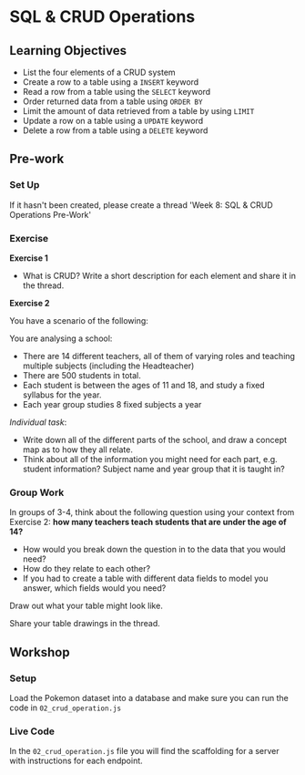 # SQL & CRUD Operations

## Learning Objectives

- List the four elements of a CRUD system
- Create a row to a table using a `INSERT` keyword
- Read a row from a table using the `SELECT` keyword
- Order returned data from a table using `ORDER BY`
- Limit the amount of data retrieved from a table by using `LIMIT`
- Update a row on a table using a `UPDATE` keyword
- Delete a row from a table using a `DELETE` keyword

## Pre-work

### Set Up

If it hasn't been created, please create a thread 'Week 8: SQL & CRUD Operations Pre-Work'

### Exercise

**Exercise 1**

- What is CRUD? Write a short description for each element and share it in the thread.

**Exercise 2**

You have a scenario of the following:

You are analysing a school:

- There are 14 different teachers, all of them of varying roles and teaching multiple subjects (including the Headteacher)
- There are 500 students in total.
- Each student is between the ages of 11 and 18, and study a fixed syllabus for the year.
- Each year group studies 8 fixed subjects a year

_Individual task_:

- Write down all of the different parts of the school, and draw a concept map as to how they all relate.
- Think about all of the information you might need for each part, e.g. student information? Subject name and year group that it is taught in?

### Group Work

In groups of 3-4, think about the following question using your context from Exercise 2: **how many teachers teach students that are under the age of 14?**

- How would you break down the question in to the data that you would need?
- How do they relate to each other?
- If you had to create a table with different data fields to model you answer, which fields would you need?

Draw out what your table might look like.

Share your table drawings in the thread.

## Workshop

### Setup

Load the Pokemon dataset into a database and make sure you can run the code in `02_crud_operation.js`

### Live Code

In the `02_crud_operation.js` file you will find the scaffolding for a server with instructions for each endpoint.
